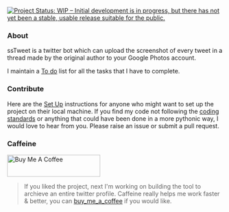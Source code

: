 [![Project Status: WIP – Initial development is in progress, but there has not yet been a stable, usable release suitable for the public.](https://www.repostatus.org/badges/latest/wip.svg)](https://www.repostatus.org/#wip)

### About
ssTweet is a twitter bot which can upload the screenshot of every tweet in a thread made by the original author to your Google Photos account.

I maintain a [To do](./to_do.md) list for all the tasks that I have to complete.

### Contribute
Here are the [Set Up](./set_up.md) instructions for anyone who might want to set up the project on their local machine. If you find my code not following the [coding standards](https://www.python.org/dev/peps/pep-0008/) or anything that could have been done in a more pythonic way, I would love to hear from you. Please raise an issue or submit a pull request.

### Caffeine
<a href="https://www.buymeacoffee.com/lavishsaluja" target="_blank"><img src="https://cdn.buymeacoffee.com/buttons/default-orange.png" alt="Buy Me A Coffee" style="height: 51px !important;width: 217px !important;" ></a>

> If you liked the project, next I'm working on building the tool to archieve an entire twitter profile. Caffeine really helps me work faster & better, you can [buy_me_a_coffee](https://www.buymeacoffee.com/lavishsaluja) if you would like.